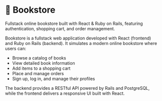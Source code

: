 # 📖 Bookstore
Fullstack online bookstore built with React &amp; Ruby on Rails, featuring authentication, shopping cart, and order management.

Bookstore is a fullstack web application developed with React (frontend) and Ruby on Rails (backend).
It simulates a modern online bookstore where users can:
- Browse a catalog of books
- View detailed book information
- Add items to a shopping cart
- Place and manage orders
- Sign up, log in, and manage their profiles

The backend provides a RESTful API powered by Rails and PostgreSQL, while the frontend delivers a responsive UI built with React.